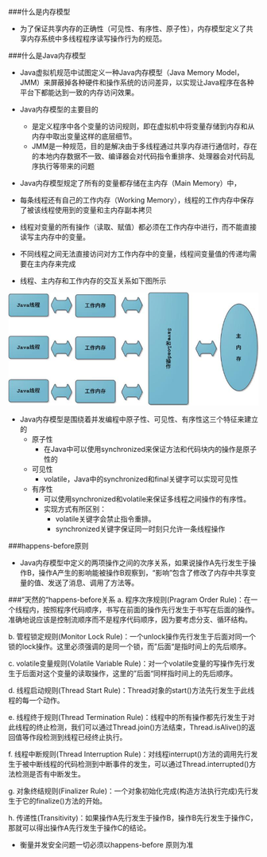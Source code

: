 ###什么是内存模型
- 为了保证共享内存的正确性（可见性、有序性、原子性），内存模型定义了共享内存系统中多线程程序读写操作行为的规范。

###什么是Java内存模型
- Java虚拟机规范中试图定义一种Java内存模型（Java Memory Model，JMM）来屏蔽掉各种硬件和操作系统的访问差异，以实现让Java程序在各种平台下都能达到一致的内存访问效果。

- Java内存模型的主要目的
    - 是定义程序中各个变量的访问规则，即在虚拟机中将变量存储到内存和从内存中取出变量这样的底层细节。
    - JMM是一种规范，目的是解决由于多线程通过共享内存进行通信时，存在的本地内存数据不一致、编译器会对代码指令重排序、处理器会对代码乱序执行等带来的问题
- Java内存模型规定了所有的变量都存储在主内存（Main Memory）中，
- 每条线程还有自己的工作内存（Working Memory），线程的工作内存中保存了被该线程使用到的变量和主内存副本拷贝
- 线程对变量的所有操作（读取、赋值）都必须在工作内存中进行，而不能直接读写主内存中的变量。
- 不同线程之间无法直接访问对方工作内存中的变量，线程间变量值的传递均需要在主内存来完成
- 线程、主内存和工作内存的交互关系如下图所示

![](交互关系.jpg)

- Java内存模型是围绕着并发编程中原子性、可见性、有序性这三个特征来建立的
    - 原子性
        - 在Java中可以使用synchronized来保证方法和代码块内的操作是原子性的
    - 可见性
        - volatile，Java中的synchronized和final关键字可以实现可见性
    - 有序性
        - 可以使用synchronized和volatile来保证多线程之间操作的有序性。
        - 实现方式有所区别：
            - volatile关键字会禁止指令重排。
            - synchronized关键字保证同一时刻只允许一条线程操作

###happens-before原则
- Java内存模型中定义的两项操作之间的次序关系，如果说操作A先行发生于操作B，操作A产生的影响能被操作B观察到，“影响”包含了修改了内存中共享变量的值、发送了消息、调用了方法等。

###”天然的“happens-before关系
a. 程序次序规则(Pragram Order Rule)：在一个线程内，按照程序代码顺序，书写在前面的操作先行发生于书写在后面的操作。准确地说应该是控制流顺序而不是程序代码顺序，因为要考虑分支、循环结构。

b. 管程锁定规则(Monitor Lock Rule)：一个unlock操作先行发生于后面对同一个锁的lock操作。这里必须强调的是同一个锁，而”后面“是指时间上的先后顺序。

c. volatile变量规则(Volatile Variable Rule)：对一个volatile变量的写操作先行发生于后面对这个变量的读取操作，这里的”后面“同样指时间上的先后顺序。

d. 线程启动规则(Thread Start Rule)：Thread对象的start()方法先行发生于此线程的每一个动作。

e. 线程终于规则(Thread Termination Rule)：线程中的所有操作都先行发生于对此线程的终止检测，我们可以通过Thread.join()方法结束，Thread.isAlive()的返回值等作段检测到线程已经终止执行。

f. 线程中断规则(Thread Interruption Rule)：对线程interrupt()方法的调用先行发生于被中断线程的代码检测到中断事件的发生，可以通过Thread.interrupted()方法检测是否有中断发生。

g. 对象终结规则(Finalizer Rule)：一个对象初始化完成(构造方法执行完成)先行发生于它的finalize()方法的开始。

h. 传递性(Transitivity)：如果操作A先行发生于操作B，操作B先行发生于操作C，那就可以得出操作A先行发生于操作C的结论。

- 衡量并发安全问题一切必须以happens-before 原则为准

